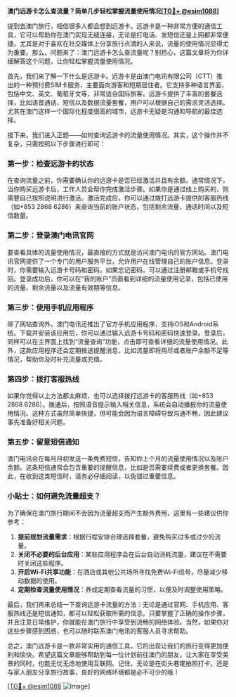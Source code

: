 **澳门远游卡怎么查流量？简单几步轻松掌握流量使用情况[[TG💪+ @esim1088](https://t.me/s/esim1088)]**

提到去澳门旅行，相信很多人都会想到远游卡。远游卡是一种非常方便的通信工具，它可以帮助你在澳门实现无缝连接，无论是打电话、发短信还是上网都非常便捷。尤其是对于喜欢在社交媒体上分享旅行点滴的人来说，流量的使用情况显得尤为重要。那么，问题来了：澳门远游卡怎么查流量呢？别担心，这篇文章将为你详细解答这个问题，让你轻松掌握流量使用情况。

首先，我们来了解一下什么是远游卡。远游卡是由澳门电讯有限公司（CTT）推出的一种预付费SIM卡服务，主要面向游客和短期居住者。它支持多种语言界面，包括中文、英文、葡萄牙文等，非常适合国际旅客。远游卡提供了丰富的套餐选择，比如语音通话、短信以及数据流量套餐，用户可以根据自己的需求灵活选择。尤其在澳门这样一个国际化程度很高的城市，远游卡无疑是沟通和导航的最佳选择。

接下来，我们进入正题——如何查询远游卡的流量使用情况。其实，这个操作并不复杂，只需按照以下步骤进行即可：

### **第一步：检查远游卡的状态**
在查询流量之前，你需要确认你的远游卡是否已经激活并且有余额。通常情况下，当你购买远游卡后，工作人员会帮你完成激活步骤。如果你是通过线上购买的，则需要自己按照说明进行激活。激活完成后，你可以通过拨打远游卡提供的客服热线（如+853 2868 6286）来查询当前的账户状态，包括剩余流量、通话时间以及短信数量。

### **第二步：登录澳门电讯官网**
要查看具体的流量使用情况，最直接的方式就是访问澳门电讯的官方网站。澳门电讯官网提供了一个专门的用户服务平台，允许用户在线管理自己的账户信息。登录时，你需要输入远游卡号码和密码。如果忘记密码，可以通过注册邮箱或手机号找回。登录成功后，你可以在“我的账户”页面看到详细的流量使用记录，包括已使用的流量、剩余流量以及流量有效期等信息。

### **第三步：使用手机应用程序**
除了网站查询外，澳门电讯还推出了官方手机应用程序，支持iOS和Android系统。下载并安装该应用后，你可以通过输入远游卡号码和密码快速登录。登录后，同样可以在主界面上找到“流量查询”功能，点击即可查看详细的流量使用情况。此外，这款应用程序还会定期推送提醒消息，比如流量即将用尽或者账户余额不足等情况，帮助你及时补充流量或充值。

### **第四步：拨打客服热线**
如果你觉得以上方法都太麻烦，也可以选择拨打远游卡的客服热线（如+853 2868 6286）。拨通后，按照语音提示输入相关信息，系统会自动播报你的流量使用情况。这种方式虽然简单快捷，但可能会因为语言障碍导致沟通不畅，因此建议事先准备好相关问题。

### **第五步：留意短信通知**
澳门电讯会在每月月初发送一条免费短信，告知你上个月的流量使用情况以及账户余额。这条短信通常会包含重要的提醒信息，比如是否需要续费或者更换套餐。因此，在收到这类短信时，请务必仔细阅读，以免错过重要信息。

### **小贴士：如何避免流量超支？**
为了确保在澳门旅行期间不会因为流量超支而产生额外费用，这里有一些建议供你参考：
1. **提前规划流量需求**：根据行程安排合理选择套餐，避免购买过多或过少的流量。
2. **关闭不必要的后台应用**：某些应用程序会在后台自动消耗流量，建议在不需要时关闭这些程序。
3. **开启Wi-Fi共享功能**：在酒店或其他公共场所寻找免费Wi-Fi信号，尽量减少移动数据的使用。
4. **定期检查流量使用情况**：养成定期查看流量的习惯，以便及时调整使用策略。

最后，我们再来总结一下查询远游卡流量的方法：无论是通过官网、手机应用、客服热线还是短信通知，都可以轻松获取所需的信息。只要掌握了正确的操作步骤，并且注意日常维护，你就能在澳门旅行中享受到流畅的网络体验。当然，如果你对这些步骤感到困惑，也可以随时联系澳门电讯的客服人员寻求帮助。

总之，澳门远游卡是一款非常实用的通信工具，它的出现让我们的旅行变得更加便利和愉快。希望这篇文章能够帮助到每一位计划前往澳门的朋友，让大家在享受美景的同时，也能无忧无虑地使用互联网。记住，无论是在街头巷尾拍照打卡，还是与家人朋友分享旅行故事，良好的网络环境都是必不可少的哦！

[[TG💪+ @esim1088](https://t.me/s/esim1088) ![Image](https://i.postimg.cc/4NQfJmqS/Snipaste-2025-05-13-00-14-12.png)]